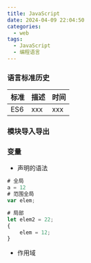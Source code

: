 ```yaml
---
title: JavaScript
date: 2024-04-09 22:04:50
categories:
  - web
tags:
  - JavaScript
  - 编程语言
---
```



### 语言标准历史


| 标准  | 描述  | 时间  |
| --- | --- | --- |
| ES6 | xxx | xxx |


### 模块导入导出


### 变量

- 声明的语法

```javascript
# 全局
a = 12
# 范围全局
var elem;

# 局部
let elem2 = 22;
{
	elem = 12;
}
```
- 作用域